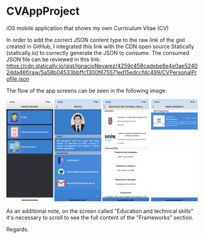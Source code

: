 # CVAppProject
iOS mobile application that shows my own Curriculum Vitae (CV)

In order to add the correct JSON content type to the raw link of the gist created in GitHub, I integrated this link with the CDN open source Statically (statically.io) to correctly generate the JSON to consume. The consumed JSON file can be reviewed in this link: 
https://cdn.statically.io/gist/IgnacioNevarez/4259c458cadebe8e4e0ae52402dda46f/raw/5a58b04533bbffc1300f675571ed15edccfdc499/CVPersonalProfile.json

The flow of the app screens can be seen in the following image:


![FlowScreens](FlowScreens.png)


As an additional note, on the screen called "Education and technical skills" it's necessary to scroll to see the full content of the "Frameworks" section.

Regards.
